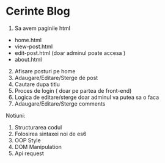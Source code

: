 # Cerinte Blog

1. Sa avem paginile html 
  - home.html
  - view-post.html
  - edit-post.html (doar adminul poate accesa ) 
  - about.html
2. Afisare posturi pe home
3. Adaugare/Editare/Sterge de post
4. Cautare dupa titlu
5. Proces de login ( doar pe partea de front-end)
6. Logica de editare/sterge doar adminul va putea sa o faca
7. Adaugare/Editare/Sterge comments

Notiuni:
1. Structurarea codul
2. Folosirea sintaxei noi de es6
3. OOP Style
4. DOM Manipulation
5. Api request
